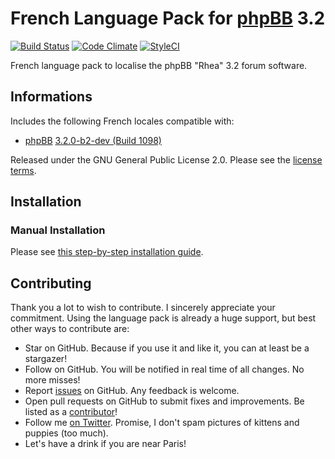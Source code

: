 # French Language Pack for [phpBB](https://www.phpbb.com/) 3.2
[![Build Status](https://travis-ci.org/maelsoucaze/phpbb-language-fr.svg?branch=master)](https://travis-ci.org/maelsoucaze/phpbb-language-fr) [![Code Climate](https://codeclimate.com/github/maelsoucaze/phpbb-language-fr/badges/gpa.svg)](https://codeclimate.com/github/maelsoucaze/phpbb-language-fr) [![StyleCI](https://styleci.io/repos/18012355/shield)](https://styleci.io/repos/18012355)

French language pack to localise the phpBB "Rhea" 3.2 forum software.

## Informations

Includes the following French locales compatible with:

- [phpBB](https://github.com/phpbb/phpbb) [3.2.0-b2-dev (Build 1098)](https://bamboo.phpbb.com/browse/PHPBB3-RHEA-1098)

Released under the GNU General Public License 2.0. Please see the [license terms](https://github.com/maelsoucaze/phpbb-language-fr/blob/master/language/fr/LICENSE).

## Installation

### Manual Installation

Please see [this step-by-step installation guide](https://github.com/maelsoucaze/phpbb-language-fr/wiki/Documentation).

## Contributing

Thank you a lot to wish to contribute. I sincerely appreciate your commitment. Using the language pack is already a huge support, but best other ways to contribute are:

- Star on GitHub. Because if you use it and like it, you can at least be a stargazer!
- Follow on GitHub. You will be notified in real time of all changes. No more misses!
- Report [issues](https://github.com/maelsoucaze/phpbb-language-fr/issues) on GitHub. Any feedback is welcome.
- Open pull requests on GitHub to submit fixes and improvements. Be listed as a [contributor](https://github.com/maelsoucaze/phpbb-language-fr/graphs/contributors)!
- Follow me [on Twitter](https://twitter.com/maelsoucaze). Promise, I don't spam pictures of kittens and puppies (too much).
- Let's have a drink if you are near Paris!
